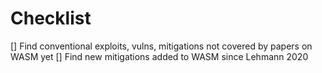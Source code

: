 # Checklist

[] Find conventional exploits, vulns, mitigations not covered by papers on WASM yet 
[] Find new mitigations added to WASM since Lehmann 2020
